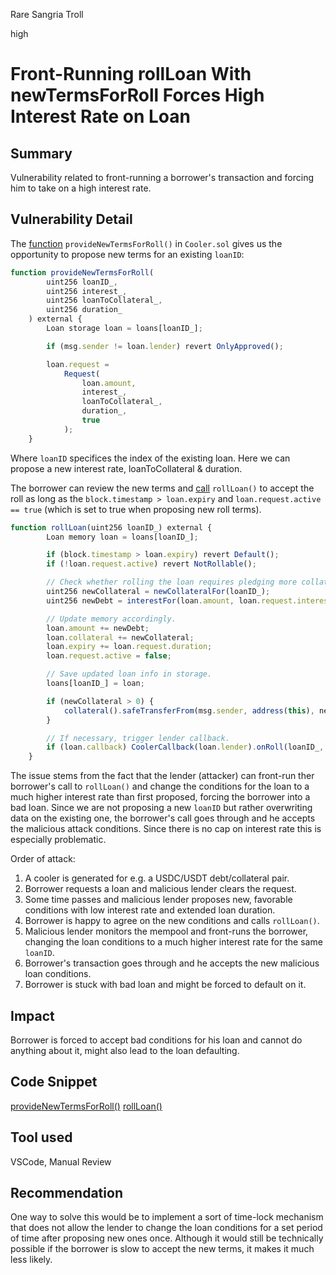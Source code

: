 Rare Sangria Troll

high

# Front-Running rollLoan With newTermsForRoll Forces High Interest Rate on Loan
## Summary

Vulnerability related to front-running a borrower's transaction and forcing him to take on a high interest rate.

## Vulnerability Detail

The [function](https://github.com/sherlock-audit/2023-08-cooler/blob/main/Cooler/src/Cooler.sol#L282) `provideNewTermsForRoll()` in `Cooler.sol` gives us the opportunity to propose new terms for an existing `loanID`:
```javascript
function provideNewTermsForRoll(
        uint256 loanID_,
        uint256 interest_,
        uint256 loanToCollateral_,
        uint256 duration_
    ) external {
        Loan storage loan = loans[loanID_];

        if (msg.sender != loan.lender) revert OnlyApproved();

        loan.request =
            Request(
                loan.amount,
                interest_,
                loanToCollateral_,
                duration_,
                true
            );
    }
```

Where `loanID` specifices the index of the existing loan. Here we can propose a new interest rate, loanToCollateral & duration.

The borrower can review the new terms and [call](https://github.com/sherlock-audit/2023-08-cooler/blob/main/Cooler/src/Cooler.sol#L192) `rollLoan()` to accept the roll as long as the `block.timestamp > loan.expiry` and `loan.request.active == true` (which is set to true when proposing new roll terms).
```javascript
function rollLoan(uint256 loanID_) external {
        Loan memory loan = loans[loanID_];

        if (block.timestamp > loan.expiry) revert Default();
        if (!loan.request.active) revert NotRollable();

        // Check whether rolling the loan requires pledging more collateral or not (if there was a previous repayment).
        uint256 newCollateral = newCollateralFor(loanID_);
        uint256 newDebt = interestFor(loan.amount, loan.request.interest, loan.request.duration);

        // Update memory accordingly.
        loan.amount += newDebt;
        loan.collateral += newCollateral;
        loan.expiry += loan.request.duration;
        loan.request.active = false;

        // Save updated loan info in storage.
        loans[loanID_] = loan;

        if (newCollateral > 0) {
            collateral().safeTransferFrom(msg.sender, address(this), newCollateral);
        }

        // If necessary, trigger lender callback.
        if (loan.callback) CoolerCallback(loan.lender).onRoll(loanID_, newDebt, newCollateral);
    }
```

The issue stems from the fact that the lender (attacker) can front-run ther borrower's call to `rollLoan()` and change the conditions for the loan to a much higher interest rate than first proposed, forcing the borrower into a bad loan. Since we are not proposing a new `loanID` but rather overwriting data on the existing one, the borrower's call goes through and he accepts the malicious attack conditions. Since there is no cap on interest rate this is especially problematic.

Order of attack:

1. A cooler is generated for e.g. a USDC/USDT debt/collateral pair.
2. Borrower requests a loan and malicious lender clears the request.
3. Some time passes and malicious lender proposes new, favorable conditions with low interest rate and extended loan duration.
4. Borrower is happy to agree on the new conditions and calls `rollLoan()`.
5. Malicious lender monitors the mempool and front-runs the borrower, changing the loan conditions to a much higher interest rate for the same `loanID`.
6. Borrower's transaction goes through and he accepts the new malicious loan conditions.
7. Borrower is stuck with bad loan and might be forced to default on it.
## Impact
Borrower is forced to accept bad conditions for his loan and cannot do anything about it, might also lead to the loan defaulting.
## Code Snippet
[provideNewTermsForRoll()](https://github.com/sherlock-audit/2023-08-cooler/blob/main/Cooler/src/Cooler.sol#L282)
[rollLoan()](https://github.com/sherlock-audit/2023-08-cooler/blob/main/Cooler/src/Cooler.sol#L192)

## Tool used

VSCode, Manual Review

## Recommendation

One way to solve this would be to implement a sort of time-lock mechanism that does not allow the lender to change the loan conditions for a set period of time after proposing new ones once. Although it would still be technically possible if the borrower is slow to accept the new terms, it makes it much less likely.